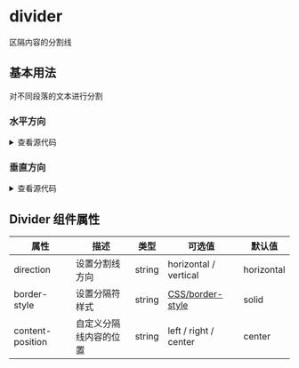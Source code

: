 # divider

区隔内容的分割线

## 基本用法

对不同段落的文本进行分割

### 水平方向

<DividerH />

<details>
<summary>查看源代码</summary>

```vue
<template>
  <div class="divider">
    <DvDivider direction="horizontal">
      <template v-slot:default>center</template>
    </DvDivider>
    <DvDivider
      direction="horizontal"
      contentPosition="left"
      borderStyle="dashed"
    >
      <template v-slot:default>left</template>
    </DvDivider>
  </div>
</template>
```

</details>

### 垂直方向

<DividerV />

<details>
<summary>查看源代码</summary>

```vue
<template>
  <div class="divider">
    <span>left</span>
    <DvDivider direction="vertical"></DvDivider>
    <span>right</span>
  </div>
</template>
```

</details>

## Divider 组件属性

| 属性             | 描述                   | 类型   | 可选值                                                                            | 默认值     |
| ---------------- | ---------------------- | ------ | --------------------------------------------------------------------------------- | ---------- |
| direction        | 设置分割线方向         | string | horizontal / vertical                                                             | horizontal |
| border-style     | 设置分隔符样式         | string | [CSS/border-style](https://developer.mozilla.org/zh-CN/docs/Web/CSS/border-style) | solid      |
| content-position | 自定义分隔线内容的位置 | string | left / right / center                                                             | center     |
